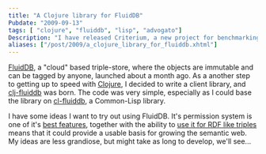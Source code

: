 ```yaml
---
title: "A Clojure library for FluidDB"
Pubdate: "2009-09-13"
tags: [ "clojure", "fluiddb", "lisp", "advogato"]
Description: "I have released Criterium, a new project for benchmarking code in Clojure.  I found Brent Broyer's article on Java benchmarking which explains many of the pitfalls of benchmarking on the JVM, and Criterion, a benchmarking library in Haskell."
aliases: ["/post/2009/a_clojure_library_for_fluiddb.xhtml"]
---
```

<p><a href="http://fluidinfo.com/">FluidDB</a>, a "cloud" based triple-store, where the objects are immutable and can be tagged by anyone, launched about a month ago. As a another step to getting up to speed with <a href="http://clojure.org">Clojure</a>, I decided to write a client library, and <a href="http://github.com/hugoduncan/clj-fluiddb">clj-fluiddb</a> was born.  The code was very simple, especially as I could base the library on <a href="http://github.com/hdurer/cl-fluiddb">cl-fluiddb</a>, a Common-Lisp library.</p>
<p>I have some ideas I want to try out using FluidDB.  It's permission system is one of it's <a href="http://abouttag.blogspot.com/2009/09/permissions-worth-getting-excited-about.html">best features</a>, together with the ability to <a href="http://www.xavierllora.net/2009/08/25/liquid-rdf-meandering-in-fluiddb/">use it for RDF like triples</a> means that it could provide a usable basis for growing the semantic web.  My ideas are less grandiose, but might take as long to develop, we'll see...</p>
